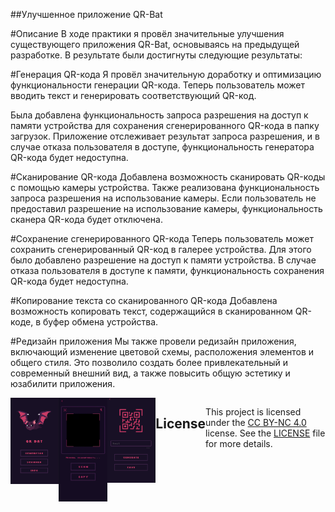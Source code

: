 ##Улучшенное приложение QR-Bat

#Описание
В ходе практики я провёл значительные улучшения существующего приложения QR-Bat, основываясь на предыдущей разработке. В результате были достигнуты следующие результаты:

#Генерация QR-кода
Я провёл значительную доработку и оптимизацию функциональности генерации QR-кода. Теперь пользователь может вводить текст и генерировать соответствующий QR-код.

Была добавлена функциональность запроса разрешения на доступ к памяти устройства для сохранения сгенерированного QR-кода в папку загрузок. Приложение отслеживает результат запроса разрешения, и в случае отказа пользователя в доступе, функциональность генератора QR-кода будет недоступна.

#Сканирование QR-кода
Добавлена возможность сканировать QR-коды с помощью камеры устройства. Также реализована функциональность запроса разрешения на использование камеры. Если пользователь не предоставил разрешение на использование камеры, функциональность сканера QR-кода будет отключена.

#Сохранение сгенерированного QR-кода
Теперь пользователь может сохранить сгенерированный QR-код в галерее устройства. Для этого было добавлено разрешение на доступ к памяти устройства. В случае отказа пользователя в доступе к памяти, функциональность сохранения QR-кода будет недоступна.

#Копирование текста со сканированного QR-кода
Добавлена возможность копировать текст, содержащийся в сканированном QR-коде, в буфер обмена устройства.

#Редизайн приложения
Мы также провели редизайн приложения, включающий изменение цветовой схемы, расположения элементов и общего стиля. Это позволило создать более привлекательный и современный внешний вид, а также повысить общую эстетику и юзабилити приложения.
<div style="display: flex;">
  <div style="flex: 50%;">
    <img src="app/src/main/res/drawable/QR-Bat_main(screenshot).png" alt="QR-Bat MAIN">
  </div>
  <div style="flex: 50%;">
    <img src="app/src/main/res/drawable/QR-Bat_scanner(screenshot).png" alt="QR-Bat SCANNER">
  </div>
  <div style="flex: 50%;">
    <img src="app/src/main/res/drawable/QR-Bat_generater(screenshot).png" alt="QR-Bat GENERATER">
</div>

## License
This project is licensed under the [CC BY-NC 4.0](https://creativecommons.org/licenses/by-nc/4.0/legalcode) license. See the [LICENSE](LICENSE) file for more details.
